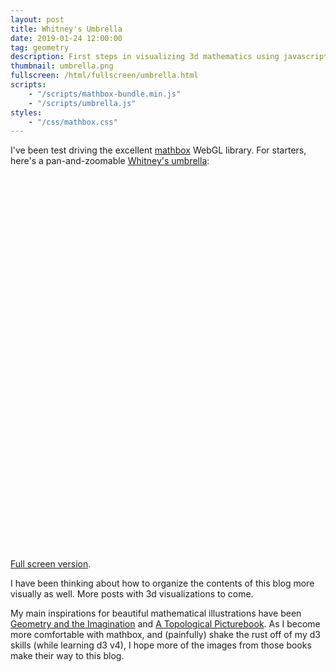 ```yaml
---
layout: post
title: Whitney's Umbrella
date: 2019-01-24 12:00:00
tag: geometry
description: First steps in visualizing 3d mathematics using javascript. A famous surface with a cuspidal point.
thumbnail: umbrella.png
fullscreen: /html/fullscreen/umbrella.html
scripts:
    - "/scripts/mathbox-bundle.min.js"
    - "/scripts/umbrella.js"
styles:
    - "/css/mathbox.css"
---
```


I've been test driving the excellent [mathbox](https://github.com/unconed/mathbox/) WebGL library. For starters, here's a pan-and-zoomable [Whitney's umbrella](https://en.wikipedia.org/wiki/Whitney_umbrella):

<div id="umbrella" style="width:600px;height:600px;margin-right:auto"></div>

[Full screen version](/html/fullscreen/umbrella). 

I have been thinking about how to organize the contents of this blog more visually as well. More posts with 3d visualizations to come.

My main inspirations for beautiful mathematical illustrations have been [Geometry and the Imagination](https://www.maa.org/press/maa-reviews/geometry-and-the-imagination) and [A Topological Picturebook](https://www.springer.com/us/book/9780387345420). As I become more comfortable with mathbox, and (painfully) shake the rust off of my d3 skills (while learning d3 v4), I hope more of the images from those books make their way to this blog.
